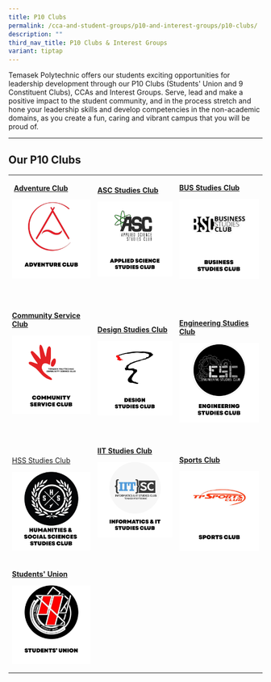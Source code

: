 ```yaml
---
title: P10 Clubs
permalink: /cca-and-student-groups/p10-and-interest-groups/p10-clubs/
description: ""
third_nav_title: P10 Clubs & Interest Groups
variant: tiptap
---
```

<p>Temasek Polytechnic offers our students exciting opportunities for leadership
development through our P10 Clubs (Students' Union and 9 Constituent Clubs),
CCAs and Interest Groups. Serve, lead and make a positive impact to the
student community, and in the process stretch and hone your leadership
skills and develop competencies in the non-academic domains, as you create
a fun, caring and vibrant campus that you will be proud of.</p>
<hr>
<h2>Our P10 Clubs&nbsp;&nbsp;&nbsp;&nbsp;&nbsp;&nbsp; &nbsp;</h2>
<table style="minWidth: 75px">
<colgroup>
<col>
<col>
<col>
</colgroup>
<tbody>
<tr>
<td rowspan="1" colspan="1">
<p><strong>&nbsp;<a href="/p10/adventure-club" rel="noopener noreferrer nofollow" target="_blank">Adventure Club</a></strong>
</p>
<div class="isomer-image-wrapper">
<img style="display:block;margin-left:auto;margin-right:auto;" height="auto" width="100%" alt="Adventure Club" src="/images/P10/TPAC_button-01.png">
</div>
<p><strong>&nbsp;&nbsp;&nbsp;&nbsp;&nbsp;&nbsp;&nbsp;&nbsp;&nbsp;&nbsp;&nbsp;&nbsp;&nbsp;&nbsp;&nbsp;&nbsp;&nbsp;&nbsp;&nbsp; &nbsp;&nbsp;&nbsp;&nbsp;&nbsp;&nbsp;&nbsp;&nbsp;&nbsp;&nbsp;&nbsp;&nbsp;&nbsp;&nbsp;&nbsp; &nbsp;</strong>
</p>
</td>
<td rowspan="1" colspan="1">
<p><strong><a href="/p10/applied-science-studies-club" rel="noopener noreferrer nofollow" target="_blank">ASC Studies Club</a></strong>
</p>
<div class="isomer-image-wrapper">
<img style="display:block;margin-left:auto;margin-right:auto;" height="auto" width="100%" alt="Applied Science Studies Club" src="/images/P10/ASSC_button-01.png">
</div>
<p>&nbsp;&nbsp;&nbsp;&nbsp;&nbsp;&nbsp;&nbsp;&nbsp;&nbsp;&nbsp;&nbsp;&nbsp;&nbsp;&nbsp;&nbsp;&nbsp;&nbsp;&nbsp;&nbsp;
&nbsp;&nbsp;&nbsp;&nbsp;&nbsp;&nbsp;&nbsp;&nbsp;&nbsp;&nbsp;&nbsp;&nbsp;&nbsp;&nbsp;&nbsp;</p>
</td>
<td rowspan="1" colspan="1">
<p><strong><a href="/p10/business-studies-club" rel="noopener noreferrer nofollow" target="_blank">BUS Studies Club</a></strong>
</p>
<div class="isomer-image-wrapper">
<img style="display:block;margin-left:auto;margin-right:auto;" height="auto" width="100%" alt="Business Studies Club" src="/images/P10/BSC_button-01.png">
</div>
<p>&nbsp;&nbsp;&nbsp;&nbsp;&nbsp;&nbsp;&nbsp;&nbsp;&nbsp;&nbsp;&nbsp;&nbsp;&nbsp;&nbsp;&nbsp;&nbsp;&nbsp;&nbsp;&nbsp;
&nbsp;&nbsp;&nbsp;&nbsp;&nbsp;&nbsp;&nbsp;&nbsp;&nbsp;&nbsp;&nbsp;&nbsp;&nbsp;&nbsp;&nbsp;</p>
</td>
</tr>
<tr>
<td rowspan="1" colspan="1">
<p><strong><a href="/p10/community-service-club" rel="noopener noreferrer nofollow" target="_blank">Community Service Club</a></strong>
</p>
<div class="isomer-image-wrapper">
<img style="display:block;margin-left:auto;margin-right:auto;" height="auto" width="100%" alt="Community Service Club" src="/images/P10/CSC_button-01.png">
</div>
<p>&nbsp;&nbsp;&nbsp;&nbsp;&nbsp;&nbsp;&nbsp;&nbsp;&nbsp;&nbsp;&nbsp;&nbsp;&nbsp;&nbsp;&nbsp;&nbsp;&nbsp;&nbsp;&nbsp;
&nbsp;&nbsp;&nbsp;&nbsp;&nbsp;&nbsp;&nbsp;&nbsp;&nbsp;&nbsp;&nbsp;&nbsp;&nbsp;&nbsp;&nbsp;</p>
</td>
<td rowspan="1" colspan="1">
<p><strong><a href="/p10/design-studies-club" rel="noopener noreferrer nofollow" target="_blank">Design Studies Club</a></strong>
</p>
<p></p>
<div class="isomer-image-wrapper">
<img style="display:block;margin-left:auto;margin-right:auto;" height="auto" width="100%" alt="Design Studies Club" src="/images/P10/DSC_button-01.png">
</div>
<p></p>
</td>
<td rowspan="1" colspan="1">
<p><strong><a href="/p10/engineering-studies-club" rel="noopener noreferrer nofollow" target="_blank">Engineering Studies Club</a></strong>
</p>
<div class="isomer-image-wrapper">
<img style="display:block;margin-left:auto;margin-right:auto;" height="auto" width="100%" alt="Engineering Studies Club" src="/images/P10/ESC_button-01.png">
</div>
<p></p>
</td>
</tr>
<tr>
<td rowspan="1" colspan="1">
<p><a href="/p10/humanities-and-social-sciences-studies-club" rel="noopener noreferrer nofollow" target="_blank">HSS Studies Club</a>
</p>
<div class="isomer-image-wrapper">
<img style="display:block;margin-left:auto;margin-right:auto;" height="auto" width="100%" alt="Humanities &amp; Social Sciences Studies Club" src="/images/P10/HSSSC_button-01.png">
</div>
</td>
<td rowspan="1" colspan="1">
<p><strong><a href="/p10/informatics-and-it-studies-club" rel="noopener noreferrer nofollow" target="_blank">IIT Studies Club</a></strong>
</p>
<div class="isomer-image-wrapper">
<img style="display:block;margin-left:auto;margin-right:auto;" height="auto" width="100%" alt="Informatics &amp; IT Studies Club" src="/images/P10/IITSC_button-01.png">
</div>
<p>&nbsp;&nbsp;&nbsp;&nbsp;&nbsp;&nbsp;&nbsp;&nbsp;&nbsp;&nbsp;&nbsp;&nbsp;&nbsp;&nbsp;&nbsp;&nbsp;&nbsp;&nbsp;&nbsp;
&nbsp;&nbsp;&nbsp;&nbsp;&nbsp;&nbsp;&nbsp;&nbsp;&nbsp;&nbsp;&nbsp;&nbsp;&nbsp;&nbsp;&nbsp;
&nbsp;</p>
</td>
<td rowspan="1" colspan="1">
<p><strong><a href="/p10/sports-club" rel="noopener noreferrer nofollow" target="_blank">Sports Club</a></strong>
</p>
<div class="isomer-image-wrapper">
<img style="display:block;margin-left:auto;margin-right:auto;" height="auto" width="100%" alt="Sports Club" src="/images/P10/SPORTS CLUB_button-01-v2.png">
</div>
</td>
</tr>
<tr>
<td rowspan="1" colspan="1">
<p><strong><a href="/p10/students-union" rel="noopener noreferrer nofollow" target="_blank">Students' Union</a></strong>
</p>
<div class="isomer-image-wrapper">
<img style="display:block;margin-left:auto;margin-right:auto;" height="auto" width="100%" alt="Students’ Union" src="/images/P10/TPSU_button-01.png">
</div>
<p></p>
</td>
<td rowspan="1" colspan="1">
<p></p>
</td>
<td rowspan="1" colspan="1">
<p></p>
</td>
</tr>
</tbody>
</table>
<p></p>